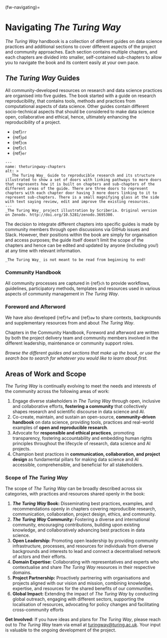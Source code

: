 (fw-navigating)=
# Navigating _The Turing Way_

_The Turing Way_ handbook is a collection of different guides on data science practices and additional sections to cover different aspects of the project and community approaches.
Each section contains multiple chapters, and each chapters are divided into smaller, self-contained sub-chapters to allow you to navigate the book and its content easily at your own pace.

## _The Turing Way_ Guides 

All community-developed resources on research and data science practices are organised into five guides.
The book started with a guide on research reproducibility, that contains tools, methods and practices from computational aspects of data science.
Other guides contain different socio-technical aspects that should be considered to make data science open, collaborative and ethical, hence, ultimately enhancing the reproducibility of a project.

* {ref}`rr`
* {ref}`pd`
* {ref}`cm`
* {ref}`cl`
* {ref}`er`

```{figure} ../figures/theturingway-chapters.*
---
name: theturingway-chapters
alt: >
  _The Turing Way_ Guide to reproducible research and its structure illustrated to show a set of doors with linking pathways to more doors that represents how it is built on chapters and sub-chapters of the different areas of the guide. There are three doors to represent chapters with each chapter door having 3 more doors linking to it to represent sub-chapters. There is a small magnifying glass at the side with text saying review, edit and improve the existing resources.
---
_The Turing Way_ project illustration by Scriberia. Original version on Zenodo. http://doi.org/10.5281/zenodo.3695300.
```

The decision to integrate different chapters into specific guides is made by community members through open discussions via GitHub issues and Slack.
However, their positions within the book are simply for organisation and access purposes; the guide itself doesn't limit the scope of the chapters and hence can be edited and updated by anyone (including you!) at any time with relevant information.

```{admonition} Reminder
_The Turing Way_ is not meant to be read from beginning to end!
```

### Community Handbook

All community processes are captured in {ref}`ch` to provide workflows, guidelines, participatory methods, templates and resources used in various aspects of community management in _The Turing Way_.

### Foreword and Afterword

We have also developed {ref}`fw` and {ref}`aw` to share contexts, backgrounds and supplementary resources from and about _The Turing Way_.

Chapters in the Community Handbook, Foreword and afterword are written by both the project delivery team and community members involved in the different leadership, maintenance or community support roles. 

*Browse the different guides and sections that make up the book, or use the search box to search for whatever you would like to learn about first.*

## Areas of Work and Scope

_The Turing Way_ is continually evolving to meet the needs and interests of the community across the following areas of work:

1. Engage diverse stakeholders in _The Turing Way_ through open, inclusive and collaborative efforts, **fostering a community** that collectively shapes research and scientific discourse in data science and AI.
2. Co-create, maintain, and sustain an open-source, **community-driven handbook** on data science, providing tools, practices and real-world examples of **open and reproducible research**.
3. Advocate for **responsible and ethical practices**, promoting transparency, fostering accountability and embedding human rights principles throughout the lifecycle of research, data science and AI projects. 
4. Champion best practices in **communication, collaboration, and project design** as fundamental pillars for making data science and AI accessible, comprehensible, and beneficial for all stakeholders.

### Scope of _The Turing Way_

The scope of _The Turing Way_ can be broadly described across six categories, with practices and resources shared openly in the book:

1. **_The Turing Way_ Book:** Disseminating best practices, examples, and recommendations openly in chapters covering reproducible research, communication, collaboration, project design, ethics, and community.
2. **_The Turing Way_ Community:** Fostering a diverse and international community, encouraging contributions, building upon existing knowledge, and collaboratively advancing best practices in data science.
3. **Open Leadership:** Promoting open leadership by providing community infrastructure, processes, and resources for individuals from diverse backgrounds and interests to lead and connect a decentralised network of actors and their efforts.
4. **Domain Expertise:** Collaborating with representatives and experts who contextualise and share _The Turing Way_ resources in their respective domains.
5. **Project Partnership:** Proactively partnering with organisations and projects aligned with our vision and mission, combining knowledge, expertise, and resources for the shared benefits of our communities.
6. **Global Impact:** Extending the impact of _The Turing Way_ by conducting global outreach, engaging with different sectors, supporting the localisation of resources, advocating for policy changes and facilitating cross-community efforts

**Get Involved:** If you have ideas and plans for _The Turing Way_, please reach out to _The Turing Way_ team via email at [turingway@turing.ac.uk](mailto:turingway@turing.ac.uk). Your input is valuable to the ongoing development of the project.

